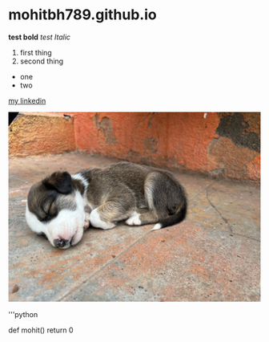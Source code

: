 # mohitbh789.github.io


**test bold**
*test Italic*

1. first thing
2. second thing


- one
- two

[my linkedin](https://www.linkedin.com/in/mohit-bhoir-534b781b9)

![this is obviously a puppy](IMG_7882.jpeg)

'''python

def mohit()
  return 0


